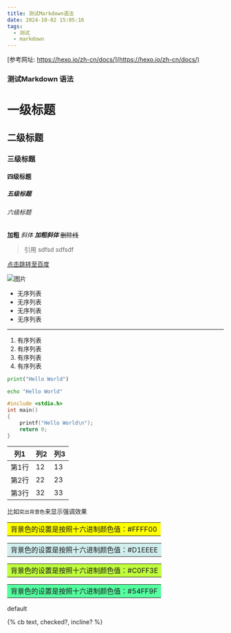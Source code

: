 ```yaml
---
title: 测试Markdown语法
date: 2024-10-02 15:05:16
tags:
  - 测试
  - markdown
---
```


[参考网址: https://hexo.io/zh-cn/docs/](https://hexo.io/zh-cn/docs/)

### 测试Markdown 语法

# 一级标题
## 二级标题
### 三级标题
#### 四级标题
##### 五级标题
###### 六级标题
    
**加粗**
*斜体*
***加粗斜体***
~~删除线~~

> 引用
sdfsd sdfsdf


[点击跳转至百度](https://www.baidu.com)

![图片](https://wugenqiang.github.io/PictureBed/pictures/015.jpg)

- 无序列表
- 无序列表
- 无序列表
- 无序列表

***

1. 有序列表
2. 有序列表
3. 有序列表
4. 有序列表

```python
print("Hello World")
```

```bash
echo "Hello World"
```

```c
#include <stdio.h>
int main()
{
    printf("Hello World\n");
    return 0;
}
```


列1   | 列2 | 列3 
----- | --- | ---- 
第1行 | 12  | 13  
第2行 | 22  | 23  
第3行 | 32  | 33  


比如`突出背景色`来显示强调效果
<table><tr><td bgcolor=#FFFF00>背景色的设置是按照十六进制颜色值：#FFFF00</td></tr></table>
<table><tr><td bgcolor=#D1EEEE>背景色的设置是按照十六进制颜色值：#D1EEEE</td></tr></table>
<table><tr><td bgcolor=#C0FF3E>背景色的设置是按照十六进制颜色值：#C0FF3E</td></tr></table>
<table><tr><td bgcolor=#54FF9F>背景色的设置是按照十六进制颜色值：#54FF9F</td></tr></table>

<div class="note default"><p>default</p></div>

{% cb text, checked?, incline? %}
